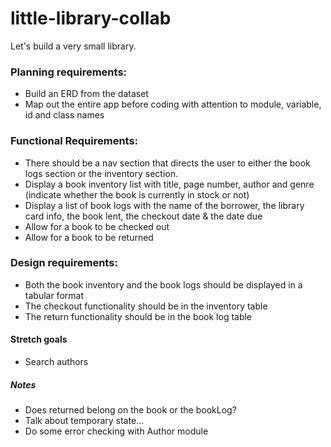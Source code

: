 # little-library-collab

Let's build a very small library.

### Planning requirements:

- Build an ERD from the dataset
- Map out the entire app before coding with attention to module, variable, id and class names

### Functional Requirements:

- There should be a nav section that directs the user to either the book logs section or the inventory section.
- Display a book inventory list with title, page number, author and genre (indicate whether the book is currently in stock or not)
- Display a list of book logs with the name of the borrower, the library card info, the book lent, the checkout date & the date due
- Allow for a book to be checked out
- Allow for a book to be returned

### Design requirements:

- Both the book inventory and the book logs should be displayed in a tabular format
- The checkout functionality should be in the inventory table
- The return functionality should be in the book log table

#### Stretch goals

- Search authors

##### Notes

- Does returned belong on the book or the bookLog?
- Talk about temporary state...
- Do some error checking with Author module
